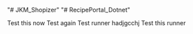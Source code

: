 "# JKM_Shopizer" 
"# RecipePortal_Dotnet" 


Test this now
Test again
Test runner
hadjgcchj
Test this runner
